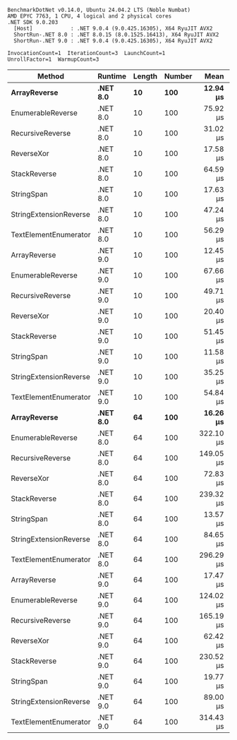 ```

BenchmarkDotNet v0.14.0, Ubuntu 24.04.2 LTS (Noble Numbat)
AMD EPYC 7763, 1 CPU, 4 logical and 2 physical cores
.NET SDK 9.0.203
  [Host]            : .NET 9.0.4 (9.0.425.16305), X64 RyuJIT AVX2
  ShortRun-.NET 8.0 : .NET 8.0.15 (8.0.1525.16413), X64 RyuJIT AVX2
  ShortRun-.NET 9.0 : .NET 9.0.4 (9.0.425.16305), X64 RyuJIT AVX2

InvocationCount=1  IterationCount=3  LaunchCount=1  
UnrollFactor=1  WarmupCount=3  

```
| Method                 | Runtime  | Length | Number | Mean      | Error      | StdDev    | Median     | Min        | Max       | Allocated |
|----------------------- |--------- |------- |------- |----------:|-----------:|----------:|-----------:|-----------:|----------:|----------:|
| **ArrayReverse**           | **.NET 8.0** | **10**     | **100**    |  **12.94 μs** | **140.726 μs** |  **7.714 μs** |  **10.780 μs** |   **6.532 μs** |  **21.50 μs** |  **10.09 KB** |
| EnumerableReverse      | .NET 8.0 | 10     | 100    |  75.92 μs | 328.309 μs | 17.996 μs |  67.376 μs |  63.779 μs |  96.59 μs |  25.72 KB |
| RecursiveReverse       | .NET 8.0 | 10     | 100    |  31.02 μs | 245.457 μs | 13.454 μs |  25.508 μs |  21.200 μs |  46.36 μs |  33.53 KB |
| ReverseXor             | .NET 8.0 | 10     | 100    |  17.58 μs | 180.488 μs |  9.893 μs |  14.157 μs |   9.860 μs |  28.73 μs |  10.09 KB |
| StackReverse           | .NET 8.0 | 10     | 100    |  64.59 μs | 286.520 μs | 15.705 μs |  56.285 μs |  54.783 μs |  82.70 μs |  31.19 KB |
| StringSpan             | .NET 8.0 | 10     | 100    |  17.63 μs | 349.671 μs | 19.167 μs |   6.622 μs |   6.513 μs |  39.76 μs |   5.41 KB |
| StringExtensionReverse | .NET 8.0 | 10     | 100    |  47.24 μs | 439.264 μs | 24.078 μs |  41.444 μs |  26.584 μs |  73.68 μs |  28.84 KB |
| TextElementEnumerator  | .NET 8.0 | 10     | 100    |  56.29 μs |  79.898 μs |  4.379 μs |  56.185 μs |  51.967 μs |  60.72 μs |  10.09 KB |
| ArrayReverse           | .NET 9.0 | 10     | 100    |  12.45 μs | 196.963 μs | 10.796 μs |   6.252 μs |   6.181 μs |  24.92 μs |  10.09 KB |
| EnumerableReverse      | .NET 9.0 | 10     | 100    |  67.66 μs | 368.145 μs | 20.179 μs |  65.332 μs |  48.751 μs |  88.91 μs |  17.91 KB |
| RecursiveReverse       | .NET 9.0 | 10     | 100    |  49.71 μs | 306.098 μs | 16.778 μs |  55.538 μs |  30.793 μs |  62.79 μs |  33.53 KB |
| ReverseXor             | .NET 9.0 | 10     | 100    |  20.40 μs | 188.328 μs | 10.323 μs |  14.587 μs |  14.297 μs |  32.32 μs |  10.09 KB |
| StackReverse           | .NET 9.0 | 10     | 100    |  51.45 μs | 239.884 μs | 13.149 μs |  44.454 μs |  43.273 μs |  66.61 μs |  31.19 KB |
| StringSpan             | .NET 9.0 | 10     | 100    |  11.58 μs | 164.986 μs |  9.043 μs |   6.443 μs |   6.273 μs |  22.02 μs |   5.41 KB |
| StringExtensionReverse | .NET 9.0 | 10     | 100    |  35.25 μs | 114.800 μs |  6.293 μs |  32.666 μs |  30.663 μs |  42.42 μs |  17.91 KB |
| TextElementEnumerator  | .NET 9.0 | 10     | 100    |  54.84 μs |  88.874 μs |  4.871 μs |  54.663 μs |  50.064 μs |  59.80 μs |  10.09 KB |
| **ArrayReverse**           | **.NET 8.0** | **64**     | **100**    |  **16.26 μs** | **262.720 μs** | **14.401 μs** |   **7.965 μs** |   **7.934 μs** |  **32.89 μs** |  **30.41 KB** |
| EnumerableReverse      | .NET 8.0 | 64     | 100    | 322.10 μs | 203.004 μs | 11.127 μs | 321.666 μs | 311.195 μs | 333.44 μs |  59.31 KB |
| RecursiveReverse       | .NET 8.0 | 64     | 100    | 149.05 μs |   8.137 μs |  0.446 μs | 149.044 μs | 148.604 μs | 149.50 μs | 560.88 KB |
| ReverseXor             | .NET 8.0 | 64     | 100    |  72.83 μs | 279.192 μs | 15.303 μs |  69.229 μs |  59.642 μs |  89.61 μs |  30.41 KB |
| StackReverse           | .NET 8.0 | 64     | 100    | 239.32 μs | 494.124 μs | 27.085 μs | 242.957 μs | 210.596 μs | 264.40 μs |  88.22 KB |
| StringSpan             | .NET 8.0 | 64     | 100    |  13.57 μs | 197.223 μs | 10.810 μs |   7.544 μs |   7.113 μs |  26.05 μs |  15.56 KB |
| StringExtensionReverse | .NET 8.0 | 64     | 100    |  84.65 μs | 513.449 μs | 28.144 μs |  68.459 μs |  68.348 μs | 117.15 μs |  68.69 KB |
| TextElementEnumerator  | .NET 8.0 | 64     | 100    | 296.29 μs | 141.931 μs |  7.780 μs | 300.215 μs | 287.330 μs | 301.33 μs |  20.25 KB |
| ArrayReverse           | .NET 9.0 | 64     | 100    |  17.47 μs | 260.882 μs | 14.300 μs |  10.930 μs |   7.614 μs |  33.87 μs |  30.41 KB |
| EnumerableReverse      | .NET 9.0 | 64     | 100    | 124.02 μs | 217.023 μs | 11.896 μs | 118.002 μs | 116.328 μs | 137.72 μs |  38.22 KB |
| RecursiveReverse       | .NET 9.0 | 64     | 100    | 165.19 μs | 224.127 μs | 12.285 μs | 161.885 μs | 154.892 μs | 178.79 μs | 560.88 KB |
| ReverseXor             | .NET 9.0 | 64     | 100    |  62.42 μs | 248.824 μs | 13.639 μs |  59.813 μs |  50.275 μs |  77.18 μs |  30.41 KB |
| StackReverse           | .NET 9.0 | 64     | 100    | 230.52 μs | 556.948 μs | 30.528 μs | 227.517 μs | 201.598 μs | 262.43 μs |  88.22 KB |
| StringSpan             | .NET 9.0 | 64     | 100    |  19.77 μs | 361.007 μs | 19.788 μs |   9.848 μs |   6.913 μs |  42.56 μs |  15.56 KB |
| StringExtensionReverse | .NET 9.0 | 64     | 100    |  89.00 μs | 300.156 μs | 16.453 μs |  94.698 μs |  70.453 μs | 101.84 μs |  38.22 KB |
| TextElementEnumerator  | .NET 9.0 | 64     | 100    | 314.43 μs | 403.658 μs | 22.126 μs | 311.947 μs | 293.652 μs | 337.69 μs |  20.25 KB |
